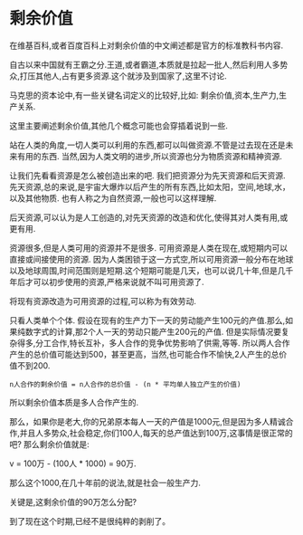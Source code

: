 剩余价值
==

在维基百科,或者百度百科上对剩余价值的中文阐述都是官方的标准教科书内容.

自古以来中国就有王霸之分.王道,或者霸道,本质就是拉起一批人,然后利用人多势众,打压其他人,占有更多资源.这个就涉及到国家了,这里不讨论.

马克思的资本论中,有一些关键名词定义的比较好,比如: 剩余价值,资本,生产力,生产关系.

这里主要阐述剩余价值,其他几个概念可能也会穿插着说到一些.

站在人类的角度,一切人类可以利用的东西,都可以叫做资源.不管是过去现在还是未来有用的东西. 当然,因为人类文明的进步,所以资源也分为物质资源和精神资源.

让我们先看看资源是怎么被创造出来的吧. 我们把资源分为先天资源和后天资源. 先天资源,总的来说,是宇宙大爆炸以后产生的所有东西,比如太阳，空间,地球,水，以及其他物质. 也有人称之为自然资源,一般也可以这样理解.

后天资源,可以认为是人工创造的,对先天资源的改造和优化,使得其对人类有用,或更有用.

资源很多,但是人类可用的资源并不是很多. 可用资源是人类在现在,或短期内可以直接或间接使用的资源. 因为人类困锁于这一方式空,所以可用资源一般分布在地球以及地球周围,时间范围则是短期.这个短期可能是几天，也可以说几十年,但是几千年后才可以初步使用的资源,严格来说就不叫可用资源了.

将现有资源改造为可用资源的过程,可以称为有效劳动.

只看人类单个个体. 假设在现有的生产力下一天的劳动能产生100元的产值.那么,如果纯数字式的计算,那2个人一天的劳动只能产生200元的产值. 但是实际情况要复杂得多,分工合作,特长互补，多人合作的竞争优势影响了供需,等等. 所以两人合作产生的总价值可能达到500，甚至更高，当然,也可能合作不愉快,2人产生的总价值不到200.

	n人合作的剩余价值 = n人合作的总价值 - (n * 平均单人独立产生的价值)

所以剩余价值本质是多人合作产生的.

那么，如果你是老大,你的兄弟原本每人一天的产值是1000元,但是因为多人精诚合作,并且人多势众,社会稳定,你们100人,每天的总产值达到100万,这事情是很正常的吧? 那么剩余价值就是:

v = 100万 - (100人 * 1000) = 90万.

那么这个1000,在几十年前的说法,就是社会一般生产力.

关键是,这剩余价值的90万怎么分配?

到了现在这个时期,已经不是很纯粹的剥削了。
